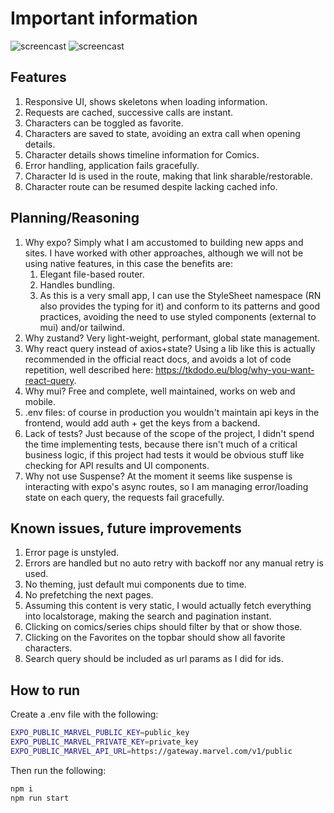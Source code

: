 # Important information

![screencast](https://bitbucket.org/clicnetcode/challenge-oystr/src/main/media/Pagination.gif)
![screencast](https://bitbucket.org/clicnetcode/challenge-oystr/src/main/media/Timeline.gif)

## Features

1. Responsive UI, shows skeletons when loading information.
2. Requests are cached, successive calls are instant.
3. Characters can be toggled as favorite.
4. Characters are saved to state, avoiding an extra call when opening details.
5. Character details shows timeline information for Comics.
6. Error handling, application fails gracefully.
7. Character Id is used in the route, making that link sharable/restorable.
8. Character route can be resumed despite lacking cached info.

## Planning/Reasoning

1. Why expo? Simply what I am accustomed to building new apps and sites.
I have worked with other approaches, although we will not be using native features, in this case the benefits are:
    1. Elegant file-based router.
    2. Handles bundling.
    3. As this is a very small app, I can use the StyleSheet namespace (RN also provides the typing for it) and conform to its patterns and good practices, avoiding the need to use styled components (external to mui) and/or tailwind.
2. Why zustand? Very light-weight, performant, global state management.
3. Why react query instead of axios+state? Using a lib like this is actually recommended in the official react docs, and avoids a lot of code repetition, well described here: <https://tkdodo.eu/blog/why-you-want-react-query>.
4. Why mui? Free and complete, well maintained, works on web and mobile.
5. .env files: of course in production you wouldn't maintain api keys in the frontend, would add auth + get the keys from a backend.
6. Lack of tests? Just because of the scope of the project, I didn't spend the time implementing tests, because there isn't much of a critical business logic, if this project had tests it would be obvious stuff like checking for API results and UI components.
7. Why not use Suspense? At the moment it seems like suspense is interacting with expo's async routes, so I am managing error/loading state on each query, the requests fail gracefully.

## Known issues, future improvements

1. Error page is unstyled.
2. Errors are handled but no auto retry with backoff nor any manual retry is used.
3. No theming, just default mui components due to time.
4. No prefetching the next pages.
5. Assuming this content is very static, I would actually fetch everything into localstorage, making the search and pagination instant.
6. Clicking on comics/series chips should filter by that or show those.
7. Clicking on the Favorites on the topbar should show all favorite characters.
8. Search query should be included as url params as I did for ids.

## How to run

Create a .env file with the following:

```bash
EXPO_PUBLIC_MARVEL_PUBLIC_KEY=public_key
EXPO_PUBLIC_MARVEL_PRIVATE_KEY=private_key
EXPO_PUBLIC_MARVEL_API_URL=https://gateway.marvel.com/v1/public
```

Then run the following:

```bash
npm i
npm run start
```
